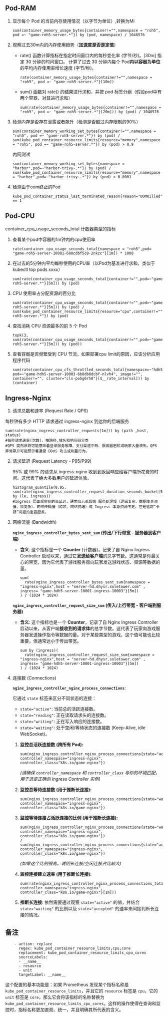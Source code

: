 ## Pod-RAM

1. 显示每个 Pod 的当前内存使用情况（以字节为单位）,转换为Mi

   ```
   sum(container_memory_usage_bytes{container!="",namespace = "roh5", pod =~ "game-roh5-server.*"}) by (pod, namespace) / 1048576
   ```

2. 观察过去30m内的内存使用趋势（**加速度是否是定值**）

   + rate() 函数计算指标在指定时间窗口内的每秒变化率 (字节/秒)。[30m] 指定 30 分钟的时间窗口。 计算了过去 30 分钟内每个 Pod**内以容器为单位** 的平均内存使用率增长速度 (字节/秒)。

     ```
     rate(container_memory_usage_bytes{container!="",namespace = "roh5", pod =~ "game-roh5-server.*"}[10m])
     ```

   + sum() 函数对 rate() 的结果进行求和，并按 pod 标签分组（假设pod中有两个容器，对其进行求和）

     ```
     sum(rate(container_memory_usage_bytes{container!="",namespace = "roh5", pod =~ "game-roh5-server.*"}[20m])) by (pod) / 1048576
     ```

3. 检测内存是否存在泄露或者飙升（检测是否超过内存限制的90%）

   ```
   sum(container_memory_working_set_bytes{container!="",namespace = "roh5", pod =~ "game-roh5-server.*"}) by (pod) /
   sum(kube_pod_container_resource_limits{resource="memory",namespace = "roh5", pod =~ "game-roh5-server.*"}) by (pod) > 0.9
   ```

   内网测试

   ```
   sum(container_memory_working_set_bytes{namespace = "harbor",pod=~"harbor-trivy-.*"}) by (pod) /
   sum(kube_pod_container_resource_limits{resource="memory",namespace = "harbor",pod=~"harbor-trivy-.*"}) by (pod) > 0.0001
   ```

4. 检测由于oom终止的Pod

   ```
   kube_pod_container_status_last_terminated_reason{reason="OOMKilled"} == 1
   ```

## Pod-CPU

container_cpu_usage_seconds_total 计数器类型的指标

1. 查看某个pod中容器的1m钟内的cpu使用率

   ```
   rate(container_cpu_usage_seconds_total{namespace = "roh5",pod= "game-roh5-server-10001-688cdbf5c8-2nkzc"}[1m]) * 1000
   ```

2. 在过去的5分钟内平均每秒使用的CPU率（以Pod为基准进行求和，类似于kubectl  top pods xxxx）

   ```
   sum(rate(container_cpu_usage_seconds_total{container!="",pod=~"game-roh5-server.*"}[5m])) by (pod)
   ```

3. CPU 使用率占分配资源的百分比

   ```
   sum(rate(container_cpu_usage_seconds_total{container!="",pod=~"game-roh5-server.*"}[5m])) by (pod) /
   sum(kube_pod_container_resource_limits{resource="cpu",container!="",pod=~"game-roh5-server.*"}) by (pod) 
   ```

4. 查找消耗 CPU 资源最多的前 5 个 Pod

   ```
   topk(3, sum(rate(container_cpu_usage_seconds_total{container!="",pod=~"game-roh5-server.*"}[5m])) by (pod))
   ```

5. 查看容器是否频繁受到 CPU 节流，如果部署cpu limit的原因，应该分析应用程序代码

   ```
   sum(rate(container_cpu_cfs_throttled_seconds_total{namespace=~"hdh5", pod=~"game-hdh5-server-10003-6b8db8dcbf-nlvh4", image!="", container!="", cluster="cls-po5g6rh8"}[$__rate_interval])) by (container)
   ```
## Ingress-Nginx
1. 请求总数和速率 (Request Rate / QPS)

  每秒钟有多少 HTTP 请求通过 ingress-nginx 到达你的后端服务

  ```
  sum(rate(nginx_ingress_controller_requests[1m])) by (path ,host, status)
  #每秒请求速率(次数)，按路径,域名和响应码分类
  #QPS 突然暴跌可能意味着登录服务故障、支付渠道中断、服务器宕机或玩家大量流失。QPS 异常飙升可能预示着遭受 DDoS 攻击或刷量行为。
  ```

2. 请求延迟 (Request Latency - P95/P99)

   95% 或 99% 的请求从 ingress-nginx 收到到返回响应给客户端所花费的时间。这代表了绝大多数用户的延迟体验。

   ```
   histogram_quantile(0.95, sum(rate(nginx_ingress_controller_request_duration_seconds_bucket[5m])) by (le, ingress))
   #Ingress 层面观察到的高延迟，通常暗示着后端 服务处理慢（逻辑复杂、数据库查询慢、锁竞争）、网络传输慢（跨区、网络拥堵）或 Ingress 本身资源不足。它是追踪“卡顿”问题的重要起点。
   ```

3. 网络流量 (Bandwidth)

   **`nginx_ingress_controller_bytes_sent_sum` (传出/下行带宽 - 服务器到客户端)**

   - **含义**: 这个指标是一个 **Counter** (计数器)，记录了自 Nginx Ingress Controller 启动以来，通过它**发送给客户端**的总字节数。这通常是你最关心的带宽，因为它代表了游戏服务器向玩家发送游戏状态、资源等数据的量。

     ```
     sum(
       rate(nginx_ingress_controller_bytes_sent_sum{namespace = "ingress-nginx",host = "server-hd.dhysr.soletower.com" , ingress= "game-hdh5-server-10001-ingress-10003"}[5m])
     ) / (1024 * 1024)
     ```

   **`nginx_ingress_controller_request_size_sum` (传入/上行带宽 - 客户端到服务器)**

   - **含义**: 这个指标也是一个 **Counter**，记录了自 Nginx Ingress Controller 启动以来，从客户端**接收到的请求体**的总字节数。这代表了玩家向游戏服务器发送操作指令等数据的量。对于某些类型的游戏，这个值可能也比较重要，但通常远小于传出带宽。

     ```
     sum by (ingress)(
       rate(nginx_ingress_controller_request_size_sum{namespace = "ingress-nginx",host = "server-hd.dhysr.soletower.com" , ingress= "game-hdh5-server-10001-ingress-10003"}[5m])
     ) / (1024 * 1024)
     ```

4. 连接数 (Connections)

   **`nginx_ingress_controller_nginx_process_connections`**:

   它通过 `state` 标签来区分不同状态的连接：

   - `state="active"`: 当前总的活跃连接数。
   - `state="reading"`: 正在读取请求头的连接数。
   - `state="writing"`: 正在写入响应的连接数。
   - `state="waiting"`: 处于空闲/等待状态的连接数 (Keep-Alive, idle WebSocket)。

   1. **监控总活跃连接数 (跨所有 Pod):**

      ```promql
      sum(nginx_ingress_controller_nginx_process_connections{state="active", controller_namespace="ingress-nginx", controller_class="k8s.io/game-nginx"})
      ```

      *(请确保 `controller_namespace` 和 `controller_class` 与你的环境匹配，用于选定正确的 Ingress Controller 实例)*

   2. **监控总等待连接数 (用于推断长连接):**

      ```promql
      sum(nginx_ingress_controller_nginx_process_connections{state="waiting", controller_namespace="ingress-nginx", controller_class="k8s.io/game-nginx"})
      ```

   3. **监控等待连接占活跃连接的比例 (用于推断长连接):**

      ```promql
      sum(nginx_ingress_controller_nginx_process_connections{state="waiting", controller_namespace="ingress-nginx", controller_class="k8s.io/game-nginx"})
      /
      sum(nginx_ingress_controller_nginx_process_connections{state="active", controller_namespace="ingress-nginx", controller_class="k8s.io/game-nginx"})
      ```

      *(如果这个比例很高，说明长连接/空闲连接占比较大)*

   4. **监控连接建立速率 (用于推断长连接):**

      ```promql
      sum(rate(nginx_ingress_controller_nginx_process_connections_total{state="accepted", controller_namespace="ingress-nginx", controller_class="k8s.io/game-nginx"}[1m]))
      ```

   5. **推断长连接**: 依然需要通过观察 `state="active"` 的值，并结合 `state="waiting"` 的比例以及 `state="accepted"` 的速率来间接判断长连接的情况。

## 备注

```
    - action: replace
      regex: kube_pod_container_resource_limits;cpu;core
      replacement: kube_pod_container_resource_limits_cpu_cores
      sourceLabels:
      - __name__
      - resource
      - unit
      targetLabel: __name__
```

这个配置的基本功能是：如果 Prometheus 发现某个指标名称是 `kube_pod_container_resource_limits`，并且它的 `resource` 标签是 `cpu`，它的 `unit` 标签是 `core`，那么它会将该指标的名称替换为 `kube_pod_container_resource_limits_cpu_cores`。这样的操作使得在查询和监控时，指标名称更加直观、统一，并且明确其所代表的含义。
